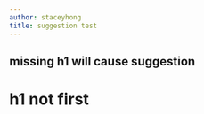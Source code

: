 ```yaml
---
author: staceyhong
title: suggestion test
---
```

## missing h1 will cause suggestion
# h1 not first

